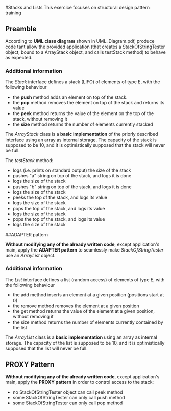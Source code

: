 #Stacks and ListsThis exercice focuses on structural design pattern training

## Preamble

According to **UML class diagram** shown in UML_Diagram.pdf, produce code tant allow the provided application (that creates a
StackOfStringTester object, bound to a ArrayStack object, and calls testStack method) to behave as expected.

### Additional information

The *Stack<E>* interface defines a stack (LIFO) of elements of type E, with the following behaviour

- the **push** method adds an element on top of the stack.
 - the **pop** method removes the element on top of the stack and returns its value
 - the **peek** method returns the value of the element on the top of the stack, without removing it
 - the **size** method returns the number of elements currently stacked
 
The *ArrayStack* class is a **basic implementation** of the priorly described interface using an array as internal storage. The capacity of the stack is supposed to be
10, and it is optimistically supposed that the stack will never be full.

The *testStack* method:

- logs (i.e. prints on standard output) the size of the stack
- pushes "a" string on top of the stack, and logs it is done
- logs the size of the stack
- pushes "b" string on top of the stack, and logs it is done
- logs the size of the stack
- peeks the top of the stack, and logs its value
- logs the size of the stack
- pops the top of the stack, and logs its value
- logs the size of the stack
- pops the top of the stack, and logs its value
- logs the size of the stack

##ADAPTER pattern

**Without modifying any of the already written code**, except application's main, apply the **ADAPTER pattern** to seamlessly make *StackOfStringTester* use an *ArrayList*
object. 

### Additional information

The *List<E>* interface defines a list (random access) of elements of type E, with the following behaviour

- the add method inserts an element at a given position (positions start at 0)
- the remove method removes the element at a given position
- the get method returns the value of the element at a given position, without removing it
- the size method returns the number of elements currently contained by the list
 
The *ArrayList* class is a **basic implementation** using an array as internal storage. The capacity of the list is supposed to be
10, and it is optimistically supposed that the list will never be full.

## PROXY Pattern

**Without modifying any of the already written code**, except application's main, apply the **PROXY pattern** in order to control access to the stack:

- no StackOfStringTester object can call peek method
- some StackOfStringTester can only call push method
- some StackOfStringTester can only call pop method

 